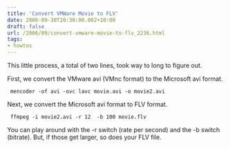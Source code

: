 ```yaml
---
title: 'Convert VMWare Movie to FLV'
date: 2006-09-30T20:30:00.002+10:00
draft: false
url: /2006/09/convert-vmware-movie-to-flv_2236.html
tags: 
- howtos
---
```


This little process, a total of two lines, took way to long to figure out.

First, we convert the VMware avi (VMnc format) to the Microsoft avi format.

  
  
```
 mencoder -of avi -ovc lavc movie.avi -o movie2.avi 
```  
  

Next, we convert the Microsoft avi format to FLV format.

  
  
```
 ffmpeg -i movie2.avi -r 12  -b 100 movie.flv 
```  
  

You can play around with the -r switch (rate per second) and the -b switch (bitrate). But, if those get larger, so does your FLV file.